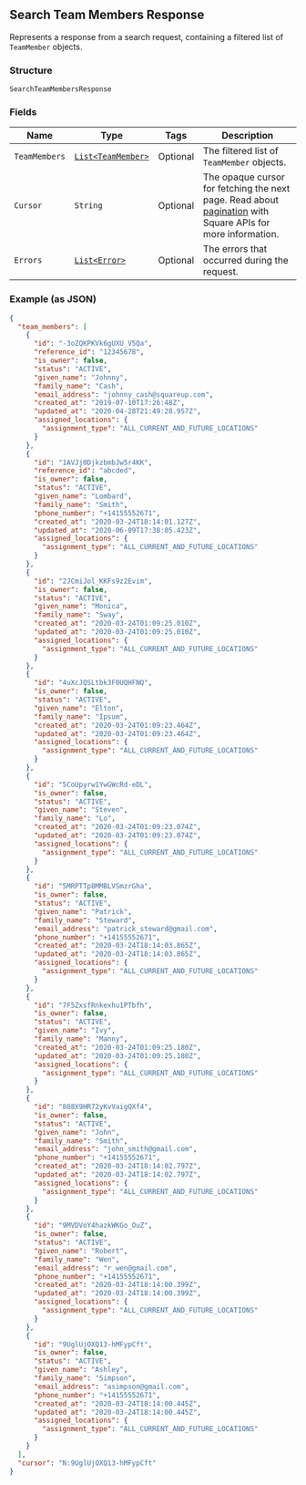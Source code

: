 ## Search Team Members Response

Represents a response from a search request, containing a filtered list of `TeamMember` objects.

### Structure

`SearchTeamMembersResponse`

### Fields

| Name | Type | Tags | Description |
|  --- | --- | --- | --- |
| `TeamMembers` | [`List<TeamMember>`](/doc/models/team-member.md) | Optional | The filtered list of `TeamMember` objects. |
| `Cursor` | `String` | Optional | The opaque cursor for fetching the next page. Read about<br>[pagination](https://developer.squareup.com/docs/docs/working-with-apis/pagination) with Square APIs for more information. |
| `Errors` | [`List<Error>`](/doc/models/error.md) | Optional | The errors that occurred during the request. |

### Example (as JSON)

```json
{
  "team_members": [
    {
      "id": "-3oZQKPKVk6gUXU_V5Qa",
      "reference_id": "12345678",
      "is_owner": false,
      "status": "ACTIVE",
      "given_name": "Johnny",
      "family_name": "Cash",
      "email_address": "johnny_cash@squareup.com",
      "created_at": "2019-07-10T17:26:48Z",
      "updated_at": "2020-04-28T21:49:28.957Z",
      "assigned_locations": {
        "assignment_type": "ALL_CURRENT_AND_FUTURE_LOCATIONS"
      }
    },
    {
      "id": "1AVJj0DjkzbmbJw5r4KK",
      "reference_id": "abcded",
      "is_owner": false,
      "status": "ACTIVE",
      "given_name": "Lombard",
      "family_name": "Smith",
      "phone_number": "+14155552671",
      "created_at": "2020-03-24T18:14:01.127Z",
      "updated_at": "2020-06-09T17:38:05.423Z",
      "assigned_locations": {
        "assignment_type": "ALL_CURRENT_AND_FUTURE_LOCATIONS"
      }
    },
    {
      "id": "2JCmiJol_KKFs9z2Evim",
      "is_owner": false,
      "status": "ACTIVE",
      "given_name": "Monica",
      "family_name": "Sway",
      "created_at": "2020-03-24T01:09:25.010Z",
      "updated_at": "2020-03-24T01:09:25.010Z",
      "assigned_locations": {
        "assignment_type": "ALL_CURRENT_AND_FUTURE_LOCATIONS"
      }
    },
    {
      "id": "4uXcJQSLtbk3F0UQHFNQ",
      "is_owner": false,
      "status": "ACTIVE",
      "given_name": "Elton",
      "family_name": "Ipsum",
      "created_at": "2020-03-24T01:09:23.464Z",
      "updated_at": "2020-03-24T01:09:23.464Z",
      "assigned_locations": {
        "assignment_type": "ALL_CURRENT_AND_FUTURE_LOCATIONS"
      }
    },
    {
      "id": "5CoUpyrw1YwGWcRd-eDL",
      "is_owner": false,
      "status": "ACTIVE",
      "given_name": "Steven",
      "family_name": "Lo",
      "created_at": "2020-03-24T01:09:23.074Z",
      "updated_at": "2020-03-24T01:09:23.074Z",
      "assigned_locations": {
        "assignment_type": "ALL_CURRENT_AND_FUTURE_LOCATIONS"
      }
    },
    {
      "id": "5MRPTTp8MMBLVSmzrGha",
      "is_owner": false,
      "status": "ACTIVE",
      "given_name": "Patrick",
      "family_name": "Steward",
      "email_address": "patrick_steward@gmail.com",
      "phone_number": "+14155552671",
      "created_at": "2020-03-24T18:14:03.865Z",
      "updated_at": "2020-03-24T18:14:03.865Z",
      "assigned_locations": {
        "assignment_type": "ALL_CURRENT_AND_FUTURE_LOCATIONS"
      }
    },
    {
      "id": "7F5ZxsfRnkexhu1PTbfh",
      "is_owner": false,
      "status": "ACTIVE",
      "given_name": "Ivy",
      "family_name": "Manny",
      "created_at": "2020-03-24T01:09:25.180Z",
      "updated_at": "2020-03-24T01:09:25.180Z",
      "assigned_locations": {
        "assignment_type": "ALL_CURRENT_AND_FUTURE_LOCATIONS"
      }
    },
    {
      "id": "808X9HR72yKvVaigQXf4",
      "is_owner": false,
      "status": "ACTIVE",
      "given_name": "John",
      "family_name": "Smith",
      "email_address": "john_smith@gmail.com",
      "phone_number": "+14155552671",
      "created_at": "2020-03-24T18:14:02.797Z",
      "updated_at": "2020-03-24T18:14:02.797Z",
      "assigned_locations": {
        "assignment_type": "ALL_CURRENT_AND_FUTURE_LOCATIONS"
      }
    },
    {
      "id": "9MVDVoY4hazkWKGo_OuZ",
      "is_owner": false,
      "status": "ACTIVE",
      "given_name": "Robert",
      "family_name": "Wen",
      "email_address": "r_wen@gmail.com",
      "phone_number": "+14155552671",
      "created_at": "2020-03-24T18:14:00.399Z",
      "updated_at": "2020-03-24T18:14:00.399Z",
      "assigned_locations": {
        "assignment_type": "ALL_CURRENT_AND_FUTURE_LOCATIONS"
      }
    },
    {
      "id": "9UglUjOXQ13-hMFypCft",
      "is_owner": false,
      "status": "ACTIVE",
      "given_name": "Ashley",
      "family_name": "Simpson",
      "email_address": "asimpson@gmail.com",
      "phone_number": "+14155552671",
      "created_at": "2020-03-24T18:14:00.445Z",
      "updated_at": "2020-03-24T18:14:00.445Z",
      "assigned_locations": {
        "assignment_type": "ALL_CURRENT_AND_FUTURE_LOCATIONS"
      }
    }
  ],
  "cursor": "N:9UglUjOXQ13-hMFypCft"
}
```


